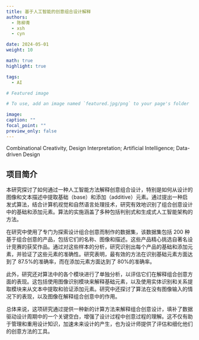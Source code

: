 ```yaml
---
title: 基于人工智能的创意组合设计解释
authors:
  - 陈柳青
  - xsh
  - cyn

date: 2024-05-01
weight: 10

math: true
highlight: true

tags:
  - AI

# Featured image

# To use, add an image named `featured.jpg/png` to your page's folder

image:
caption: ""
focal_point: ""
preview_only: false
---
```


Combinational Creativity, Design Interpretation; Artificial Intelligence; Data-driven Design

<!--more-->

## 项目简介

本研究探讨了如何通过一种人工智能方法解释创意组合设计，特别是如何从设计的图像和文本描述中提取基础（base）和添加（additive）元素。通过提出一种启发式算法，结合计算机视觉和自然语言处理技术，研究有效地识别了组合创意设计中的基础和添加元素。算法的实施涵盖了多种包括判别式和生成式人工智能架构的方法。

在研究中使用了专门为探索设计组合创意而制作的数据集，该数据集包括 200 种基于组合创意的产品，包括它们的名称、图像和描述。这些产品精心挑选自著名设计竞赛的获奖作品。通过对这些样本的分析，研究识别出每个产品的基础和添加元素，并验证了这些元素的准确性。研究表明，最有效的方法在识别基础元素方面达到了 87.5%的准确率，而在添加元素方面达到了 80%的准确率。

此外，研究还对算法中的各个模块进行了单独分析，以评估它们在解释组合创意方面的表现。这包括使用图像识别模块来解释基础元素，以及使用实体识别和关系提取模块来从文本中提取和验证添加元素。研究中还探讨了算法在没有图像输入的情况下的表现，以及图像在解释组合创意中的作用。

总体来说，这项研究通过提供一种新的计算方法来解释组合创意设计，填补了数据驱动设计周期中的一个关键空白，增强了设计过程中创意过程的理解。这不仅有助于管理和重用设计知识，加速未来设计的产生，也为设计师提供了评估和细化他们的创意方法的工具。
